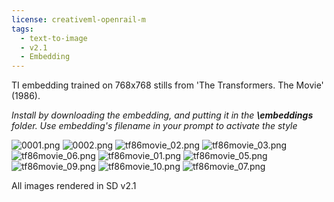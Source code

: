 ```yaml
---
license: creativeml-openrail-m
tags:
  - text-to-image
  - v2.1
  - Embedding
---
```


TI embedding trained on 768x768 stills from 'The Transformers. The Movie' (1986).

*Install by downloading the embedding, and putting it in the **\embeddings** folder.*
*Use embedding's filename in your prompt to activate the style*

![0001.png](https://s3.amazonaws.com/moonup/production/uploads/1670940426348-6364e6c712188d67e653853e.png)
![0002.png](https://s3.amazonaws.com/moonup/production/uploads/1670940426306-6364e6c712188d67e653853e.png)
![tf86movie_02.png](https://s3.amazonaws.com/moonup/production/uploads/1670940476558-6364e6c712188d67e653853e.png)
![tf86movie_03.png](https://s3.amazonaws.com/moonup/production/uploads/1670940477358-6364e6c712188d67e653853e.png)
![tf86movie_06.png](https://s3.amazonaws.com/moonup/production/uploads/1670940476971-6364e6c712188d67e653853e.png)
![tf86movie_01.png](https://s3.amazonaws.com/moonup/production/uploads/1670940548168-6364e6c712188d67e653853e.png)
![tf86movie_05.png](https://s3.amazonaws.com/moonup/production/uploads/1670940549109-6364e6c712188d67e653853e.png)
![tf86movie_09.png](https://s3.amazonaws.com/moonup/production/uploads/1670940548454-6364e6c712188d67e653853e.png)
![tf86movie_10.png](https://s3.amazonaws.com/moonup/production/uploads/1670940548713-6364e6c712188d67e653853e.png)
![tf86movie_07.png](https://s3.amazonaws.com/moonup/production/uploads/1670940668516-6364e6c712188d67e653853e.png)

All images rendered in SD v2.1